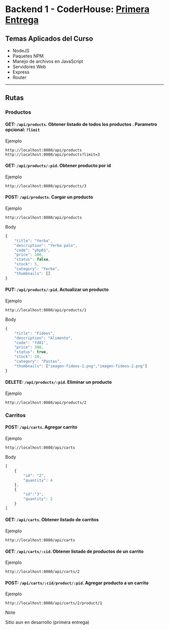 # Backend 1 - CoderHouse: [Primera Entrega](https://github.com/ezeledesma/proyecto-backend-1)

## Temas Aplicados del Curso
* NodeJS
* Paquetes NPM
* Manejo de archivos en JavaScript
* Servidores Web
* Express
* Router

------

## Rutas

### Productos

#### GET: ```/api/products```. Obtener listado de todos los productos . Parametro opcional: ```?limit```
Ejemplo
```
http://localhost:8080/api/products
http://localhost:8080/api/products?limit=3
```

#### GET: ```/api/products/:pid```. Obtener producto por id 
Ejemplo
```
http://localhost:8080/api/products/3
```

#### POST: ```/api/products```. Cargar un producto
Ejemplo
```
http://localhost:8080/api/products
```
Body
```javascript
{
	"title": "Yerba",
	"description": "Yerba palo",
	"code": "ybp01",
	"price": 100,
	"status": false,
	"stock": 5,
	"category": "Yerba",
	"thumbnails": []
}
```
#### PUT: ```/api/products/:pid```. Actualizar un producto
Ejemplo
```
http://localhost:8080/api/products/1
```
Body
```javascript
{
	"title": "Fideos",
	"description": "Alimento",
	"code": "fd01",
	"price": 300,
	"status": true,
	"stock": 10,
	"category": "Pastas",
	"thumbnails": ["imagen-fideos-1.png","imagen-fideos-2.png"]
}
```
#### DELETE: ```/api/products/:pid```. Eliminar un producto
Ejemplo
```
http://localhost:8080/api/products/2
```

### Carritos

#### POST: ```/api/carts```. Agregar carrito
Ejemplo

```
http://localhost:8080/api/carts
```
Body
```javascript
[
	{
		"id": "2",
		"quantity": 4
	},
	{
		"id":"3",
		"quantity": 2
	}
]
```
#### GET: ```/api/carts```. Obtener listado de carritos
Ejemplo
```
http://localhost:8080/api/carts
```
#### GET: ```/api/carts/:cid```. Obtener listado de productos de un carrito
Ejemplo
```
http://localhost:8080/api/carts/2
```
#### POST: ```/api/carts/:cid/product/:pid```. Agregar producto a un carrito
Ejemplo
```
http://localhost:8080/api/carts/2/product/1
```

> [!NOTE]
> Sitio aun en desarrollo (primera entrega)
